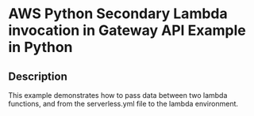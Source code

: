 # AWS Python Secondary Lambda invocation in Gateway API Example in Python

## Description

This example demonstrates how to pass data between two lambda functions, 
and from the serverless.yml file to the lambda environment.


